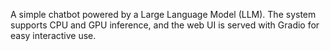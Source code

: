 A simple chatbot powered by a Large Language Model (LLM).
The system supports CPU and GPU inference, and the web UI is served with Gradio for easy interactive use.